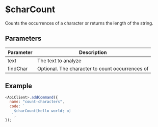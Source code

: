 # $charCount

Counts the occurrences of a character or returns the length of the string.

## Parameters

| Parameter | Description                                    |
| --------- | ---------------------------------------------- |
| text      | The text to analyze                            |
| findChar  | Optional. The character to count occurrences of |

## Example

```js
<AoiClient>.addCommand({
  name: "count-characters",
  code: `
    $charCount[hello world; o]
   `,
});
```